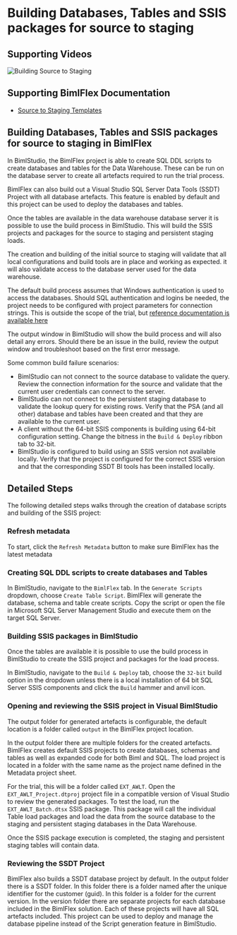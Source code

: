# Building Databases, Tables and SSIS packages for source to staging

## Supporting Videos

![Building Source to Staging](https://www.youtube.com/watch?v=j-ECD4-Yw1E?rel=0&autoplay=0)

## Supporting BimlFlex Documentation

- [Source to Staging Templates](../user-guide/source-to-staging-templates.md)

## Building Databases, Tables and SSIS packages for source to staging in BimlFlex

In BimlStudio, the BimlFlex project is able to create SQL DDL scripts to create databases and tables for the Data Warehouse. These can be run on the database server to create all artefacts required to run the trial process.

BimlFlex can also build out a Visual Studio SQL Server Data Tools (SSDT) Project with all database artefacts. This feature is enabled by default and this project can be used to deploy the databases and tables.

Once the tables are available in the data warehouse database server it is possible to use the build process in BimlStudio. This will build the SSIS projects and packages for the source to staging and persistent staging loads.

The creation and building of the initial source to staging will validate that all local configurations and build tools are in place and working as expected. it will also validate access to the database server used for the data warehouse.

The default build process assumes that Windows authentication is used to access the databases. Should SQL authentication and logins be needed, the project needs to be configured with project parameters for connection strings. This is outside the scope of the trial, but [reference documentation is available here](../user-guide/deployment-guide.md)

The output window in BimlStudio will show the build process and will also detail any errors. Should there be an issue in the build, review the output window and troubleshoot based on the first error message.

Some common build failure scenarios:

- BimlStudio can not connect to the source database to validate the query. Review the connection information for the source and validate that the current user credentials can connect to the server.
- BimlStudio can not connect to the persistent staging database to validate the lookup query for existing rows. Verify that the PSA (and all other) database and tables have been created and that they are available to the current user.
- A client without the 64-bit SSIS components is building using 64-bit configuration setting. Change the bitness in the `Build & Deploy` ribbon tab to 32-bit.
- BimlStudio is configured to build using an SSIS version not available locally. Verify that the project is configured for the correct SSIS version and that the corresponding SSDT BI tools has been installed locally.

## Detailed Steps

The following detailed steps walks through the creation of database scripts and building of the SSIS project:

### Refresh metadata

To start, click the `Refresh Metadata` button to make sure BimlFlex has the latest metadata

### Creating SQL DDL scripts to create databases and Tables

In BimlStudio, navigate to the `BimlFlex` tab. In the `Generate Scripts` dropdown, choose `Create Table Script`. BimlFlex will generate the database, schema and table create scripts. Copy the script or open the file in Microsoft SQL Server Management Studio and execute them on the target SQL Server.

### Building SSIS packages in BimlStudio

Once the tables are available it is possible to use the build process in BimlStudio to create the SSIS project and packages for the load process.

In BimlStudio, navigate to the `Build & Deploy` tab, choose the `32-bit` build option in the dropdown unless there is a local installation of 64 bit SQL Server SSIS components and click the `Build` hammer and anvil icon.

### Opening and reviewing the SSIS project in Visual BimlStudio

The output folder for generated artefacts is configurable, the default location is a folder called `output` in the BimlFlex project location.

In the output folder there are multiple folders for the created artefacts. BimlFlex creates default SSIS projects to create databases, schemas and tables as well as expanded code for both Biml and SQL. The load project is located in a folder with the same name as the project name defined in the Metadata project sheet.

For the trial, this will be a folder called `EXT_AWLT`. Open the `EXT_AWLT_Project.dtproj` project file in a compatible version of Visual Studio to review the generated packages. To test the load, run the `EXT_AWLT_Batch.dtsx` SSIS package. This package will call the individual Table load packages and load the data from the source database to the staging and persistent staging databases in the Data Warehouse.

Once the SSIS package execution is completed, the staging and persistent staging tables will contain data.

### Reviewing the SSDT Project

BimlFlex also builds a SSDT database project by default. In the output folder there is a SSDT folder. In this folder there is a folder named after the unique identifier for the customer (guid). In this folder is a folder for the current version. In the version folder there are separate projects for each database included in the BimlFlex solution. Each of these projects will have all SQL artefacts included. This project can be used to deploy and manage the database pipeline instead of the Script generation feature in BimlStudio.